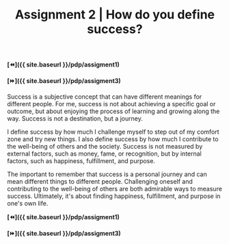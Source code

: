 ﻿---
layout: page
title: Assignment 2 | How do you define success?
permalink: /pdp-assignment2
---

**[⏪]({{ site.baseurl }}/pdp/assigment1)**

**[⏩]({{ site.baseurl }}/pdp/assigment3)**

Success is a subjective concept that can have different meanings for different people. For me, success is not about achieving a specific goal or outcome, but about enjoying the process of learning and growing along the way. Success is not a destination, but a journey.

I define success by how much I challenge myself to step out of my comfort zone and try new things. I also define success by how much I contribute to the well-being of others and the society. Success is not measured by external factors, such as money, fame, or recognition, but by internal factors, such as happiness, fulfillment, and purpose.

The important to remember that success is a personal journey and can mean different things to different people. Challenging oneself and contributing to the well-being of others are both admirable ways to measure success. Ultimately, it's about finding happiness, fulfillment, and purpose in one's own life.

**[⏪]({{ site.baseurl }}/pdp/assigment1)**

**[⏩]({{ site.baseurl }}/pdp/assigment3)**